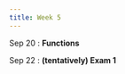 ```yaml
---
title: Week 5
---
```


Sep 20
: **Functions**
<!--   : \[[videos](youtube.com)\] \[[slides](https://docs.google.com)\] -->
  
Sep 22
: **(tentatively) Exam 1**
<!--   : \[[videos](youtube.com)\] \[[slides](https://docs.google.com)\] -->
<!-- : **Lab 1 due**{: .label .label-red } -->

<!-- Sep 2
: **Lab**{: .label .label-purple }[Lab 2: Variables and Expressions](https://class.mimir.io/projects/ea7024cf-a0f8-4786-9a6f-801fdea6e993) -->

<!-- 
Sep 4
: **HW**{: .label .label-blue }Released: [HW2: Variables and Types](https://class.mimir.io/assignments/5e7aad41-169d-49e6-a052-1d64ba1fb545) -->

